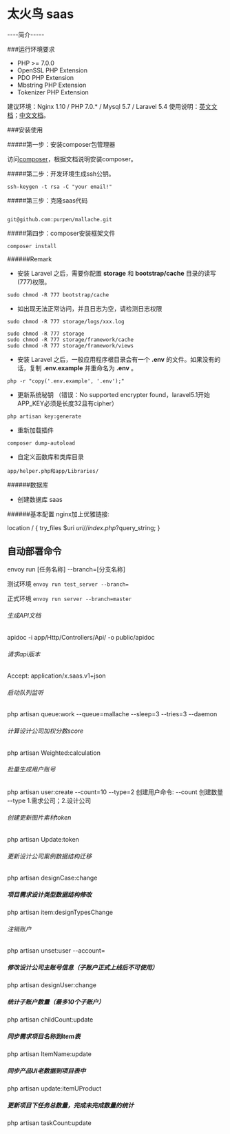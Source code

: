  # 太火鸟 saas
 ----简介-----
 
 
 ###运行环境要求
 
 * PHP >= 7.0.0
 * OpenSSL PHP Extension
 * PDO PHP Extension
 * Mbstring PHP Extension
 * Tokenizer PHP Extension
 
 建议环境：Nginx 1.10 / PHP 7.0.* / Mysql 5.7 / Laravel 5.4
 使用说明：[英文文档](https://laravel.com/docs/5.4)；[中文文档](http://laravel-china.org/docs/5.4)。
 
 ###安装使用
 
 #####第一步：安装composer包管理器
 
 访问[composer](http://pkg.phpcomposer.com/)，根据文档说明安装composer。
     
 #####第二步：开发环境生成ssh公钥。
 
 ```
 ssh-keygen -t rsa -C "your email!"
 ```
 
 #####第三步：克隆saas代码
 
 ```
 
git@github.com:purpen/mallache.git

 ```
 
 #####第四步：composer安装框架文件
 
 ```
 composer install
 ```
 
 ######Remark
 * 安装 Laravel 之后，需要你配置 **storage** 和 **bootstrap/cache** 目录的读写(777)权限。
 
 ```
 sudo chmod -R 777 bootstrap/cache
 ```
 * 如出现无法正常访问，并且日志为空，请检测日志权限
 ```
 sudo chmod -R 777 storage/logs/xxx.log
 ```
 ```
 sudo chmod -R 777 storage 
 sudo chmod -R 777 storage/framework/cache
 sudo chmod -R 777 storage/framework/views
 ```
 
 * 安装 Laravel 之后，一般应用程序根目录会有一个 **.env** 的文件。如果没有的话，复制 **.env.example** 并重命名为 **.env** 。
 
 ```
 php -r "copy('.env.example', '.env');"
 ```
 
 * 更新系统秘钥 （错误：No supported encrypter found，laravel5.1开始APP_KEY必须是长度32且有cipher）
 ```
 php artisan key:generate
 ```
 * 重新加载插件
 ```
 composer dump-autoload
 ```
 * 自定义函数库和类库目录
 ```
 app/helper.php和app/Libraries/
 ```
 
 ######数据库
 * 创建数据库 saas
 
 ######基本配置
 nginx加上优雅链接:
 
 location / {
     try_files $uri $uri/ /index.php?$query_string;
 }
 
 ## 自动部署命令
 envoy run [任务名称] --branch=[分支名称]
 
 测试环境 `envoy run test_server --branch=`
 
 正式环境 `envoy run server --branch=master`
 
 ###### 生成API文档
 apidoc -i app/Http/Controllers/Api/ -o public/apidoc
 
 ###### 请求api版本
 Accept: application/x.saas.v1+json

 ###### 启动队列监听
 php artisan queue:work --queue=mallache --sleep=3 --tries=3  --daemon

 ###### 计算设计公司加权分数score
 php artisan Weighted:calculation
 
 ###### 批量生成用户账号
 php artisan user:create --count=10 --type=2 创建用户命令: --count 创建数量  --type 1.需求公司；2.设计公司
 
 ###### 创建更新图片素材token
 php artisan Update:token
 
 ###### 更新设计公司案例数据结构迁移
 php artisan designCase:change
 
 ##### 项目需求设计类型数据结构修改
 php artisan item:designTypesChange
 
 ###### 注销账户
 php artisan unset:user --account=
 
 ##### 修改设计公司主账号信息（子账户正式上线后不可使用）
 php artisan designUser:change
 
 
 ##### 统计子账户数量（最多10个子账户）
 php artisan childCount:update
 
 ##### 同步需求项目名称到item表
 php artisan ItemName:update
 
 ##### 同步产品UI老数据到项目表中
  php artisan update:itemUProduct
 ##### 更新项目下任务总数量，完成未完成数量的统计
 php artisan taskCount:update
